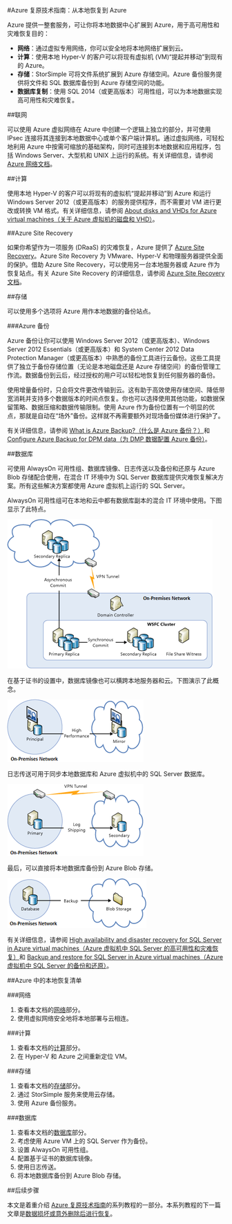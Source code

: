 <!-- Remove StoreSimple -->
<properties
   pageTitle="技术指南：从本地恢复到 Azure | Azure"
   description="本文可帮助你了解和设计用于从本地基础结构恢复到 Azure 的系统"
   services=""
   documentationCenter="na"
   authors="adamglick"
   manager="hongfeig"
   editor=""/>

<tags
   ms.service="resiliency"
   ms.date="05/13/2016"
   wacn.date="07/04/2016"/>

#Azure 复原技术指南：从本地恢复到 Azure

Azure 提供一整套服务，可让你将本地数据中心扩展到 Azure，用于高可用性和灾难恢复目的：

* __网络__：通过虚拟专用网络，你可以安全地将本地网络扩展到云。
* __计算__：使用本地 Hyper-V 的客户可以将现有虚拟机 (VM)“提起并移动”到现有的 Azure。
* __存储__：StorSimple 可将文件系统扩展到 Azure 存储空间。Azure 备份服务提供将文件和 SQL 数据库备份到 Azure 存储空间的功能。
* __数据库复制__：使用 SQL 2014（或更高版本）可用性组，可以为本地数据实现高可用性和灾难恢复。

<a id="networking"></a>
##联网

可以使用 Azure 虚拟网络在 Azure 中创建一个逻辑上独立的部分，并可使用 IPsec 连接将其连接到本地数据中心或单个客户端计算机。通过虚拟网络，可轻松地利用 Azure 中按需可缩放的基础架构，同时可连接到本地数据和应用程序，包括 Windows Server、大型机和 UNIX 上运行的系统。有关详细信息，请参阅 [Azure 网络文档](/documentation/articles/virtual-networks-overview/)。

<a id="compute"></a>
##计算

使用本地 Hyper-V 的客户可以将现有的虚拟机“提起并移动”到 Azure 和运行 Windows Server 2012（或更高版本）的服务提供程序，而不需要对 VM 进行更改或转换 VM 格式。有关详细信息，请参阅 [About disks and VHDs for Azure virtual machines（关于 Azure 虚拟机的磁盘和 VHD）](/documentation/articles/virtual-machines-linux-about-disks-vhds/)。

##Azure Site Recovery

如果你希望作为一项服务 (DRaaS) 的灾难恢复，Azure 提供了 [Azure Site Recovery](/services/site-recovery/)。Azure Site Recovery 为 VMware、Hyper-V 和物理服务器提供全面的保护。借助 Azure Site Recovery，可以使用另一台本地服务器或 Azure 作为恢复站点。有关 Azure Site Recovery 的详细信息，请参阅 [Azure Site Recovery 文档](/services/site-recovery/)。

<a id="storage"></a>
##存储

可以使用多个选项将 Azure 用作本地数据的备份站点。

<!-- ###StorSimple

StorSimple 可安全、透明地整合本地应用程序的云存储。它还提供单个设备来实现高性能的分层本地和云存储、实时存档、基于云的数据保护和灾难恢复。有关详细信息，请参阅 [StorSimple 产品页](/services/storsimple/)。 -->

###Azure 备份

Azure 备份让你可以使用 Windows Server 2012（或更高版本）、Windows Server 2012 Essentials（或更高版本）和 System Center 2012 Data Protection Manager（或更高版本）中熟悉的备份工具进行云备份。这些工具提供了独立于备份存储位置（无论是本地磁盘还是 Azure 存储空间）的备份管理工作流。数据备份到云后，经过授权的用户可以轻松地恢复到任何服务器的备份。

使用增量备份时，只会将文件更改传输到云。这有助于高效使用存储空间、降低带宽消耗并支持多个数据版本的时间点恢复。你也可以选择使用其他功能，如数据保留策略、数据压缩和数据传输限制。使用 Azure 作为备份位置有一个明显的优点，那就是自动在“场外”备份。这样就不再需要额外对现场备份媒体进行保护了。

有关详细信息，请参阅 [What is Azure Backup?（什么是 Azure 备份？）](/documentation/articles/backup-introduction-to-azure-backup/)和 [Configure Azure Backup for DPM data（为 DMP 数据配置 Azure 备份）](https://technet.microsoft.com/zh-cn/library/jj728752.aspx)。

<a id="database"></a>
##数据库

可使用 AlwaysOn 可用性组、数据库镜像、日志传送以及备份和还原与 Azure Blob 存储配合使用，在混合 IT 环境中为 SQL Server 数据库提供灾难恢复解决方案。所有这些解决方案都使用 Azure 虚拟机上运行的 SQL Server。

AlwaysOn 可用性组可在本地和云中都有数据库副本的混合 IT 环境中使用。下图显示了此特点。

![混合云体系结构中的 SQL Server AlwaysOn 可用性组](./media/resiliency-technical-guidance-recovery-on-premises-azure/SQL_Server_Disaster_Recovery-3.png)

在基于证书的设置中，数据库镜像也可以横跨本地服务器和云。下图演示了此概念。

![混合云体系结构中的 SQL Server 数据库镜像](./media/resiliency-technical-guidance-recovery-on-premises-azure/SQL_Server_Disaster_Recovery-4.png)

日志传送可用于同步本地数据库和 Azure 虚拟机中的 SQL Server 数据库。

![混合云体系结构中的 SQL Server 日志传送](./media/resiliency-technical-guidance-recovery-on-premises-azure/SQL_Server_Disaster_Recovery-5.png)

最后，可以直接将本地数据库备份到 Azure Blob 存储。

![在混合云体系结构中将 SQL Server 备份到 Azure Blob 存储](./media/resiliency-technical-guidance-recovery-on-premises-azure/SQL_Server_Disaster_Recovery-6.png)

有关详细信息，请参阅 [High availability and disaster recovery for SQL Server in Azure virtual machines（Azure 虚拟机中 SQL Server 的高可用性和灾难恢复）](/documentation/articles/virtual-machines-windows-sql-high-availability-dr/)和 [Backup and restore for SQL Server in Azure virtual machines（Azure 虚拟机中 SQL Server 的备份和还原）](/documentation/articles/virtual-machines-windows-sql-backup-recovery/)。

##Azure 中的本地恢复清单

###网络

  1. 查看本文档的[网络](#networking)部分。
  2. 使用虚拟网络安全地将本地部署与云相连。

###计算

  1. 查看本文档的[计算](#compute)部分。
  2. 在 Hyper-V 和 Azure 之间重新定位 VM。

###存储
  1. 查看本文档的[存储](#storage)部分。
  2. 通过 StorSimple 服务来使用云存储。
  3. 使用 Azure 备份服务。

###数据库

  1. 查看本文档的[数据库](#database)部分。
  2. 考虑使用 Azure VM 上的 SQL Server 作为备份。
  3. 设置 AlwaysOn 可用性组。
  4. 配置基于证书的数据库镜像。
  5. 使用日志传送。
  6. 将本地数据库备份到 Azure Blob 存储。

##后续步骤

本文是着重介绍 [Azure 复原技术指南](/documentation/articles/resiliency-technical-guidance/)的系列教程的一部分。本系列教程的下一篇文章是[数据损坏或意外删除后进行恢复](/documentation/articles/resiliency-technical-guidance-recovery-data-corruption/)。

<!---HONumber=Mooncake_0627_2016-->